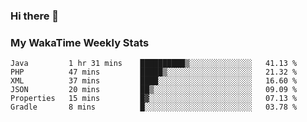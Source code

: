 ### Hi there 👋

<!--
**royschrauwen/royschrauwen** is a ✨ _special_ ✨ repository because its `README.md` (this file) appears on your GitHub profile.

Here are some ideas to get you started:

- 🔭 I’m currently working on ...
- 🌱 I’m currently learning ...
- 👯 I’m looking to collaborate on ...
- 🤔 I’m looking for help with ...
- 💬 Ask me about ...
- 📫 How to reach me: ...
- 😄 Pronouns: ...
- ⚡ Fun fact: ...
-->


### My WakaTime Weekly Stats
<!--START_SECTION:waka-->

```text
Java         1 hr 31 mins    ██████████▒░░░░░░░░░░░░░░   41.13 %
PHP          47 mins         █████▒░░░░░░░░░░░░░░░░░░░   21.32 %
XML          37 mins         ████░░░░░░░░░░░░░░░░░░░░░   16.60 %
JSON         20 mins         ██▒░░░░░░░░░░░░░░░░░░░░░░   09.09 %
Properties   15 mins         █▓░░░░░░░░░░░░░░░░░░░░░░░   07.13 %
Gradle       8 mins          █░░░░░░░░░░░░░░░░░░░░░░░░   03.78 %
```

<!--END_SECTION:waka-->
